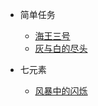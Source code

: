 <!-- docs/_sidebar.md -->

- 简单任务
  - [海王三号](episodes/19326-neptune-3.md)
  - [灰与白的尽头](episodes/19420-gray-and-white.md)

- 七元素
  - [风暴中的闪烁](episodes/19609-storm-twinkle.md)
